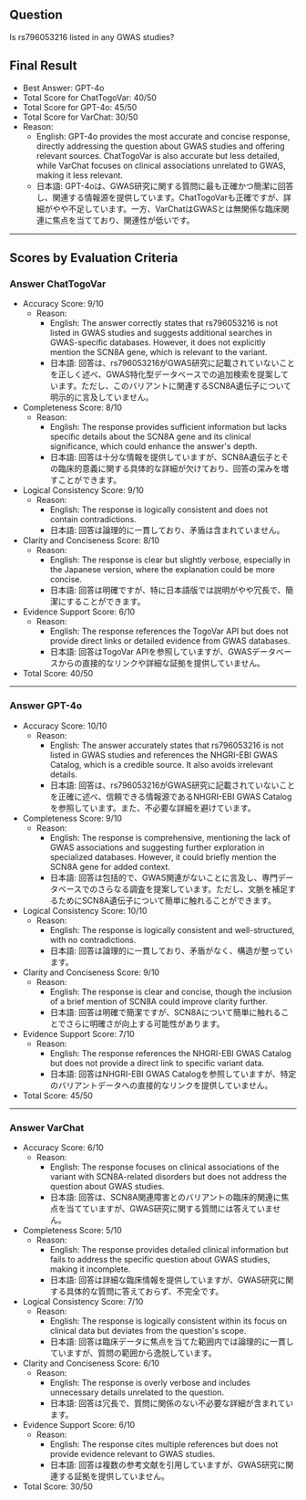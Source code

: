 ## Question

Is rs796053216 listed in any GWAS studies?

## Final Result

- Best Answer: GPT-4o
- Total Score for ChatTogoVar: 40/50
- Total Score for GPT-4o: 45/50
- Total Score for VarChat: 30/50
- Reason:
  - English: GPT-4o provides the most accurate and concise response, directly addressing the question about GWAS studies and offering relevant sources. ChatTogoVar is also accurate but less detailed, while VarChat focuses on clinical associations unrelated to GWAS, making it less relevant.
  - 日本語: GPT-4oは、GWAS研究に関する質問に最も正確かつ簡潔に回答し、関連する情報源を提供しています。ChatTogoVarも正確ですが、詳細がやや不足しています。一方、VarChatはGWASとは無関係な臨床関連に焦点を当てており、関連性が低いです。

---

## Scores by Evaluation Criteria

### Answer ChatTogoVar
- Accuracy Score: 9/10
  - Reason: 
    - English: The answer correctly states that rs796053216 is not listed in GWAS studies and suggests additional searches in GWAS-specific databases. However, it does not explicitly mention the SCN8A gene, which is relevant to the variant.
    - 日本語: 回答は、rs796053216がGWAS研究に記載されていないことを正しく述べ、GWAS特化型データベースでの追加検索を提案しています。ただし、このバリアントに関連するSCN8A遺伝子について明示的に言及していません。
- Completeness Score: 8/10
  - Reason: 
    - English: The response provides sufficient information but lacks specific details about the SCN8A gene and its clinical significance, which could enhance the answer's depth.
    - 日本語: 回答は十分な情報を提供していますが、SCN8A遺伝子とその臨床的意義に関する具体的な詳細が欠けており、回答の深みを増すことができます。
- Logical Consistency Score: 9/10
  - Reason: 
    - English: The response is logically consistent and does not contain contradictions.
    - 日本語: 回答は論理的に一貫しており、矛盾は含まれていません。
- Clarity and Conciseness Score: 8/10
  - Reason: 
    - English: The response is clear but slightly verbose, especially in the Japanese version, where the explanation could be more concise.
    - 日本語: 回答は明確ですが、特に日本語版では説明がやや冗長で、簡潔にすることができます。
- Evidence Support Score: 6/10
  - Reason: 
    - English: The response references the TogoVar API but does not provide direct links or detailed evidence from GWAS databases.
    - 日本語: 回答はTogoVar APIを参照していますが、GWASデータベースからの直接的なリンクや詳細な証拠を提供していません。
- Total Score: 40/50

---

### Answer GPT-4o
- Accuracy Score: 10/10
  - Reason: 
    - English: The answer accurately states that rs796053216 is not listed in GWAS studies and references the NHGRI-EBI GWAS Catalog, which is a credible source. It also avoids irrelevant details.
    - 日本語: 回答は、rs796053216がGWAS研究に記載されていないことを正確に述べ、信頼できる情報源であるNHGRI-EBI GWAS Catalogを参照しています。また、不必要な詳細を避けています。
- Completeness Score: 9/10
  - Reason: 
    - English: The response is comprehensive, mentioning the lack of GWAS associations and suggesting further exploration in specialized databases. However, it could briefly mention the SCN8A gene for added context.
    - 日本語: 回答は包括的で、GWAS関連がないことに言及し、専門データベースでのさらなる調査を提案しています。ただし、文脈を補足するためにSCN8A遺伝子について簡単に触れることができます。
- Logical Consistency Score: 10/10
  - Reason: 
    - English: The response is logically consistent and well-structured, with no contradictions.
    - 日本語: 回答は論理的に一貫しており、矛盾がなく、構造が整っています。
- Clarity and Conciseness Score: 9/10
  - Reason: 
    - English: The response is clear and concise, though the inclusion of a brief mention of SCN8A could improve clarity further.
    - 日本語: 回答は明確で簡潔ですが、SCN8Aについて簡単に触れることでさらに明確さが向上する可能性があります。
- Evidence Support Score: 7/10
  - Reason: 
    - English: The response references the NHGRI-EBI GWAS Catalog but does not provide a direct link to specific variant data.
    - 日本語: 回答はNHGRI-EBI GWAS Catalogを参照していますが、特定のバリアントデータへの直接的なリンクを提供していません。
- Total Score: 45/50

---

### Answer VarChat
- Accuracy Score: 6/10
  - Reason: 
    - English: The response focuses on clinical associations of the variant with SCN8A-related disorders but does not address the question about GWAS studies.
    - 日本語: 回答は、SCN8A関連障害とのバリアントの臨床的関連に焦点を当てていますが、GWAS研究に関する質問には答えていません。
- Completeness Score: 5/10
  - Reason: 
    - English: The response provides detailed clinical information but fails to address the specific question about GWAS studies, making it incomplete.
    - 日本語: 回答は詳細な臨床情報を提供していますが、GWAS研究に関する具体的な質問に答えておらず、不完全です。
- Logical Consistency Score: 7/10
  - Reason: 
    - English: The response is logically consistent within its focus on clinical data but deviates from the question's scope.
    - 日本語: 回答は臨床データに焦点を当てた範囲内では論理的に一貫していますが、質問の範囲から逸脱しています。
- Clarity and Conciseness Score: 6/10
  - Reason: 
    - English: The response is overly verbose and includes unnecessary details unrelated to the question.
    - 日本語: 回答は冗長で、質問に関係のない不必要な詳細が含まれています。
- Evidence Support Score: 6/10
  - Reason: 
    - English: The response cites multiple references but does not provide evidence relevant to GWAS studies.
    - 日本語: 回答は複数の参考文献を引用していますが、GWAS研究に関連する証拠を提供していません。
- Total Score: 30/50